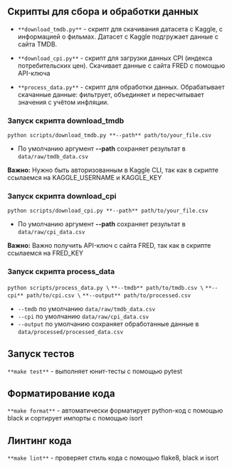 ## Скрипты для сбора и обработки данных

- `**download_tmdb.py**` - скрипт для скачивания датасета с Kaggle, с информацией о фильмах. Датасет с Kaggle подгружает данные с сайта TMDB. 

- `**download_cpi.py**` - скрипт для загрузки данных CPI (индекса потребительских цен). Скачивает данные с сайта FRED с помощью API-ключа

- `**process_data.py**` - скрипт для обработки данных. Обрабатывает скачанные данные: фильтрует, объединяет и пересчитывает значения с учётом инфляции.

### Запуск скрипта download_tmdb

`python scripts/download_tmdb.py **--path** path/to/your_file.csv`


- По умолчанию аргумент **--path** сохраняет результат в `data/raw/tmdb_data.csv`

**Важно:** Нужно быть авторизованным в Kaggle CLI, так как в скрипте ссылаемся на KAGGLE_USERNAME и
KAGGLE_KEY

### Запуск скрипта download_cpi

`python scripts/download_cpi.py **--path** path/to/your_file.csv`

- По умолчанию аргумент **--path** сохраняет результат в `data/raw/cpi_data.csv`

**Важно:** Важно получить API-ключ с сайта FRED, так как в скрипте ссылаемся на FRED_KEY



### Запуск скрипта process_data

`python scripts/process_data.py \`
  `**--tmdb** path/to/tmdb.csv \`
  `**--cpi** path/to/cpi.csv \`
  `**--output** path/to/processed.csv`

- `--tmdb` по умолчанию `data/raw/tmdb_data.csv`
- `--cpi` по умолчанию `data/raw/cpi_data.csv`
- `--output` по умолчанию сохраняет обработанные данные в `data/processed/processed_data.csv`


## Запуск тестов

`**make test**` - выполняет юнит-тесты с помощью pytest

## Форматирование кода

`**make format**` - автоматически форматирует python-код с помощью black и сортирует импорты с помощью isort

## Линтинг кода

`**make lint**` - проверяет стиль кода с помощью flake8, black и isort




